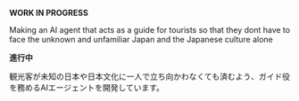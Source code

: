 **WORK IN PROGRESS**

Making an AI agent that acts as a guide for tourists so that they dont have to face the unknown and unfamiliar Japan and the Japanese culture alone

**進行中**

観光客が未知の日本や日本文化に一人で立ち向かわなくても済むよう、ガイド役を務めるAIエージェントを開発しています。
